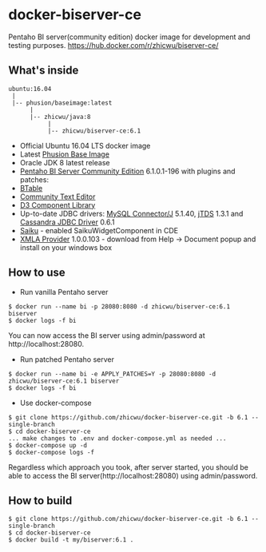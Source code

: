 # docker-biserver-ce
Pentaho BI server(community edition) docker image for development and testing purposes. https://hub.docker.com/r/zhicwu/biserver-ce/

## What's inside
```
ubuntu:16.04
 |
 |-- phusion/baseimage:latest
      |
      |-- zhicwu/java:8
           |
           |-- zhicwu/biserver-ce:6.1
```
* Official Ubuntu 16.04 LTS docker image
* Latest [Phusion Base Image](https://github.com/phusion/baseimage-docker)
* Oracle JDK 8 latest release
* [Pentaho BI Server Community Edition](http://community.pentaho.com/) 6.1.0.1-196 with plugins and patches:
 * [BTable](https://sourceforge.net/projects/btable/)
 * [Community Text Editor](http://www.webdetails.pt/ctools/cte/)
 * [D3 Component Library](https://github.com/webdetails/d3ComponentLibrary)
 * Up-to-date JDBC drivers: [MySQL Connector/J](http://dev.mysql.com/downloads/connector/j/) 5.1.40, [jTDS](https://sourceforge.net/projects/jtds/) 1.3.1 and [Cassandra JDBC Driver](https://github.com/zhicwu/cassandra-jdbc-driver) 0.6.1
 * [Saiku](http://community.meteorite.bi/) - enabled SaikuWidgetComponent in CDE
 * [XMLA Provider](https://sourceforge.net/projects/xmlaconnect/) 1.0.0.103 - download from Help -> Document popup and install on your windows box

## How to use
- Run vanilla Pentaho server
```
$ docker run --name bi -p 28080:8080 -d zhicwu/biserver-ce:6.1 biserver
$ docker logs -f bi
```
You can now access the BI server using admin/password at http://localhost:28080.
- Run patched Pentaho server
```
$ docker run --name bi -e APPLY_PATCHES=Y -p 28080:8080 -d zhicwu/biserver-ce:6.1 biserver
$ docker logs -f bi
```
- Use docker-compose
```
$ git clone https://github.com/zhicwu/docker-biserver-ce.git -b 6.1 --single-branch
$ cd docker-biserver-ce
... make changes to .env and docker-compose.yml as needed ...
$ docker-compose up -d
$ docker-compose logs -f
```

Regardless which approach you took, after server started, you should be able to access the BI server(http://localhost:28080) using admin/password.

## How to build
```
$ git clone https://github.com/zhicwu/docker-biserver-ce.git -b 6.1 --single-branch
$ cd docker-biserver-ce
$ docker build -t my/biserver:6.1 .
```
